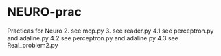 # NEURO-prac
Practicas for Neuro
2. see mcp.py
3. see reader.py
4.1 see perceptron.py and adaline.py
4.2 see perceptron.py and adaline.py
4.3 see Real_problem2.py
